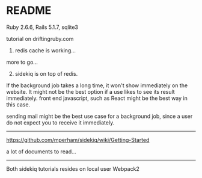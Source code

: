 # README
Ruby 2.6.6, Rails 5.1.7, sqlite3

tutorial on driftingruby.com 

1. redis cache is working...

more to go...

2. sidekiq is on top of redis.

If the background job takes a long time, it won't show immediately on the website. It might not be the best option if a use likes to see its result immediately. front end javascript, such as React might be the best way in this case.

sending mail might be the best use case for a background job, since a user do not expect you to receive it immediately.

--------------------------------------------------------------------------

https://github.com/mperham/sidekiq/wiki/Getting-Started

a lot of documents to read...

--------------------------------------------------------------------------
Both sidekiq tutorials resides on local user Webpack2